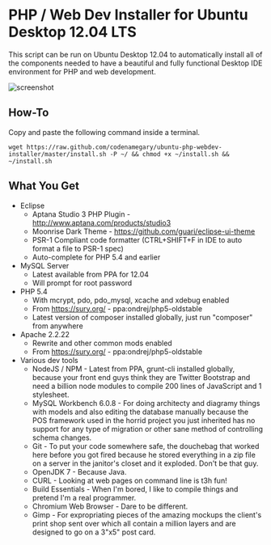 # PHP / Web Dev Installer for Ubuntu Desktop 12.04 LTS

This script can be run on Ubuntu Desktop 12.04 to automatically install all of the components needed to have a beautiful and fully functional Desktop IDE environment for PHP and web development.

![screenshot](https://raw.github.com/guari/eclipse-ui-theme/master/com.github.eclipseuitheme.themes.plugin/screenshot/screenshot-ubuntu_v0.8.2.png)

## How-To

Copy and paste the following command inside a terminal.

```
wget https://raw.github.com/codenamegary/ubuntu-php-webdev-installer/master/install.sh -P ~/ && chmod +x ~/install.sh && ~/install.sh
```

## What You Get

* Eclipse
  * Aptana Studio 3 PHP Plugin - http://www.aptana.com/products/studio3
  * Moonrise Dark Theme - https://github.com/guari/eclipse-ui-theme
  * PSR-1 Compliant code formatter (CTRL+SHIFT+F in IDE to auto format a file to PSR-1 spec)
  * Auto-complete for PHP 5.4 and earlier
* MySQL Server
  * Latest available from PPA for 12.04
  * Will prompt for root password
* PHP 5.4
  * With mcrypt, pdo, pdo_mysql, xcache and xdebug enabled
  * From https://sury.org/ - ppa:ondrej/php5-oldstable
  * Latest version of composer installed globally, just run "composer" from anywhere
* Apache 2.2.22
  * Rewrite and other common mods enabled
  * From https://sury.org/ - ppa:ondrej/php5-oldstable
* Various dev tools
  * NodeJS / NPM - Latest from PPA, grunt-cli installed globally, because your front end guys think they are Twitter Bootstrap and need a billion node modules to compile 200 lines of JavaScript and 1 stylesheet.
  * MySQL Workbench 6.0.8 - For doing architecty and diagramy things with models and also editing the database manually because the POS framework used in the horrid project you just inherited has no support for any type of migration or other sane method of controlling schema changes.
  * Git - To put your code somewhere safe, the douchebag that worked here before you got fired because he stored everything in a zip file on a server in the janitor's closet and it exploded. Don't be that guy.
  * OpenJDK 7 - Because Java.
  * CURL - Looking at web pages on command line is t3h fun!
  * Build Essentials - When I'm bored, I like to compile things and pretend I'm a real programmer.
  * Chromium Web Browser - Dare to be different.
  * Gimp - For expropriating pieces of the amazing mockups the client's print shop sent over which all contain a million layers and are designed to go on a 3"x5" post card.

